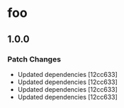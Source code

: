 # foo

## 1.0.0

### Patch Changes

- Updated dependencies [12cc633]
- Updated dependencies [12cc633]
- Updated dependencies [12cc633]
- Updated dependencies [12cc633]
